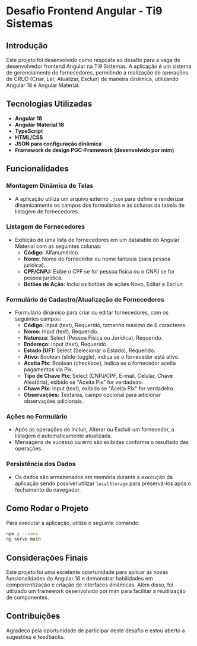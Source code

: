 # Desafio Frontend Angular - Ti9 Sistemas

## Introdução
Este projeto foi desenvolvido como resposta ao desafio para a vaga de desenvolvedor frontend Angular na Ti9 Sistemas. A aplicação é um sistema de gerenciamento de fornecedores, permitindo a realização de operações de CRUD (Criar, Ler, Atualizar, Excluir) de maneira dinâmica, utilizando Angular 18 e Angular Material.

## Tecnologias Utilizadas
- **Angular 18**
- **Angular Material 18**
- **TypeScript**
- **HTML/CSS**
- **JSON para configuração dinâmica**
- **Framework de design PGC-Framework (desenvolvido por mim)**

## Funcionalidades

### Montagem Dinâmica de Telas
- A aplicação utiliza um arquivo externo `.json` para definir e renderizar dinamicamente os campos dos formulários e as colunas da tabela de listagem de fornecedores.

### Listagem de Fornecedores
- Exibição de uma lista de fornecedores em um datatable do Angular Material com as seguintes colunas:
  - **Código:** Alfanumérico.
  - **Nome:** Nome do fornecedor ou nome fantasia (para pessoa jurídica).
  - **CPF/CNPJ:** Exibe o CPF se for pessoa física ou o CNPJ se for pessoa jurídica.
  - **Botões de Ação:** Inclui os botões de ações Novo, Editar e Excluir.

### Formulário de Cadastro/Atualização de Fornecedores
- Formulário dinâmico para criar ou editar fornecedores, com os seguintes campos:
  - **Código:** Input (text), Requerido, tamanho máximo de 6 caracteres.
  - **Nome:** Input (text), Requerido.
  - **Natureza:** Select (Pessoa Física ou Jurídica), Requerido.
  - **Endereço:** Input (text), Requerido.
  - **Estado (UF):** Select (Selecionar o Estado), Requerido.
  - **Ativo:** Boolean (slide-toggle), indica se o fornecedor está ativo.
  - **Aceita Pix:** Boolean (checkbox), indica se o fornecedor aceita pagamentos via Pix.
  - **Tipo de Chave Pix:** Select (CNPJ/CPF, E-mail, Celular, Chave Aleatória), exibido se "Aceita Pix" for verdadeiro.
  - **Chave Pix:** Input (text), exibido se "Aceita Pix" for verdadeiro.
  - **Observações:** Textarea, campo opcional para adicionar observações adicionais.

### Ações no Formulário
- Após as operações de Incluir, Alterar ou Excluir um fornecedor, a listagem é automaticamente atualizada.
- Mensagens de sucesso ou erro são exibidas conforme o resultado das operações.

### Persistência dos Dados
- Os dados são armazenados em memória durante a execução da aplicação sendo possível utilizar `localStorage` para preservá-los após o fechamento do navegador.

## Como Rodar o Projeto
Para executar a aplicação, utilize o seguinte comando:
```bash
npm i --save
ng serve main
```

## Considerações Finais
Este projeto foi uma excelente oportunidade para aplicar as novas funcionalidades do Angular 18 e demonstrar habilidades em componentização e criação de interfaces dinâmicas. Além disso, foi utilizado um framework desenvolvido por mim para facilitar a reutilização de componentes.

## Contribuições
Agradeço pela oportunidade de participar deste desafio e estou aberto a sugestões e feedbacks.
